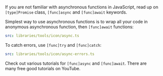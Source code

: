 If you are not familiar with asynchronous functions in JavaScript, read up on `[type]Promise` class, `[func]async` and `[func]await` keywords.

Simplest way to use asynchronous functions is to wrap all your code in anonymous asynchronous function, then `[func]await` functions:

```yaml
src: libraries/tools/icon/async.ts
```

To catch errors, use `[func]try` and `[func]catch`:

```yaml
src: libraries/tools/icon/async-errors.ts
```

Check out various tutorials for `[func]async` and `[func]await`. There are many free good tutorials on YouTube.
